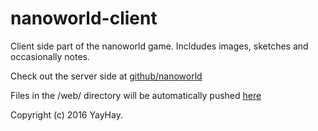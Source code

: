 # nanoworld-client

Client side part of the nanoworld game. Incldudes images, sketches and occasionally notes.

Check out the server side at [github/nanoworld](https://github.com/YayHay/nanoworld)

Files in the /web/ directory will be automatically pushed [here](http://nanoworld.esy.es)

Copyright (c) 2016 YayHay.